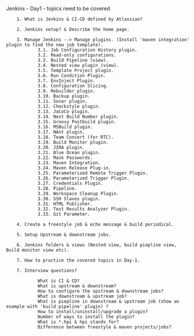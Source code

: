Jenkins - Day1 - topics need to be covered

        1. What is Jenkins & CI-CD defined by Atlassian?

        2. Jenkins setup? & Describe the home page.
        
        3. Manage Jenkins --> Manage plugins. (Install 'maven integration' plugin to find the new job template).
                3.1. Job Configuration History plugin.
                3.2. Read-only configurations.
                3.3. Build Pipeline (view).
                3.4. Nested view plugin (view).
                3.5. Template Project plugin.
                3.6. Run Condition Plugin.
                3.7. EnvInject Plugin.
                3.8. Configuration Slicing.
                3.9. Rebuilder plugin.
                3.10. Backup plugin.
                3.11. Sonar plugin.
                3.12. Checkstyle plugin.
                3.13. JaCoCo plugin.
                3.14. Next Build Number plugin.
                3.15. Groovy Postbuild plugin.
                3.16. MSBuild plugin.
                3.17. NAnt plugin.
                3.18. Team Concert (for RTC).
                3.19. Build Monitor plugin.
                3.20. JIRA plugin.
                3.21. Blue Ocean plugin.
                3.22. Mask Passwords.
                3.23. Maven Integration.
                3.24. Maven Release Plug-in.
                3.25. Parameterized Remote Trigger Plugin.
                3.26. Parameterized Trigger Plugin.
                3.27. Credentials Plugin.
                3.28. Pipeline.
                3.29. Workspace Cleanup Plugin.
                3.30. SSH Slaves plugin.
                3.31. HTML Publisher.
                3.32. Test Results Analyzer Plugin.
                3.33. Git Parameter.
                
        4. Create a freestyle job & echo message & build periodical.
        
        5. Setup Upstream & downstream jobs. 
        
        6. Jenkins folders & views (Nested view, build piepline view, Build monitor view etc).

        7. How to practice the covered topics in Day-1.
        
        7. Interview questions?
        
                What is CI & CD?
                What is upstream & downstream?
                How to configure the upstream & downstream jobs?
                What is downstream & upstream job?
                What is piepline in downstream & upstream job (show an example with 'build pipeline' plugin) ?
                How to install/uninstall/upgrade a plugin?
                Number of ways to install the plugin?
                What is *.hpi & hpi stands for?
                Difference between freestyle & maven projects/jobs?
                
        
        
